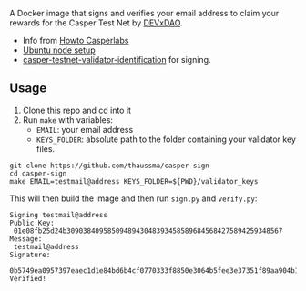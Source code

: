 
A Docker image that signs and verifies your email address to claim your rewards for the Casper Test Net by [DEVxDAO](https://devxdao.com).

* Info from [Howto Casperlabs](https://github.com/make-software/how-to-casperlabs)
* [Ubuntu node setup](https://github.com/make-software/how-to-casperlabs/blob/master/docs/ubuntu/setup-testnet-validator-from-scratch.md)
* [casper-testnet-validator-identification](https://github.com/make-software/casper-testnet-validator-identification) for signing.


## Usage 

1. Clone this repo and cd into it
2. Run `make` with variables:
   * `EMAIL`: your email address
   * `KEYS_FOLDER`: absolute path to the folder containing your validator key files.  

```
git clone https://github.com/thaussma/casper-sign
cd casper-sign
make EMAIL=testmail@address KEYS_FOLDER=${PWD}/validator_keys
```

This will then build the image and then run `sign.py` and `verify.py`:
```
Signing testmail@address
Public Key:
 01e08fb25d24b30903840958509489430483934585896845684275894259348567
Message:
 testmail@address
Signature:
  0b5749ea0957397eaec1d1e84bd6b4cf0770333f8850e3064b5fee3e37351f89aa904b185d1f89aa900e63326513c82f60464456fa42a08627c7bde4b049347
Verified!
```